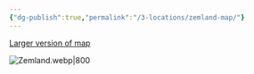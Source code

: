 ```yaml
---
{"dg-publish":true,"permalink":"/3-locations/zemland-map/"}
---
```



[Larger version of map](https://imgur.com/HbZMfSy.png)

![Zemland.webp|800](/img/user/z_Attachments/Zemland.webp)  